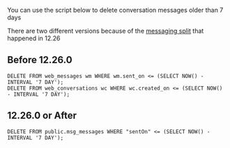 You can use the script below to delete conversation messages older than 7 days

There are two different versions because of the [messaging split](https://github.com/botpress/messaging/blob/master/docs/messaging/database.md) that happened in 12.26 

## Before 12.26.0

```
DELETE FROM web_messages wm WHERE wm.sent_on <= (SELECT NOW() - INTERVAL '7 DAY');
DELETE FROM web_conversations wc WHERE wc.created_on <= (SELECT NOW() - INTERVAL '7 DAY');
```

## 12.26.0 or After

```
DELETE FROM public.msg_messages WHERE "sentOn" <= (SELECT NOW() - INTERVAL '7 DAY');
```
